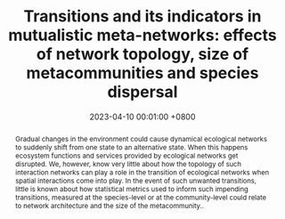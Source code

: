 ---
title:          "Transitions and its indicators in mutualistic meta-networks: effects of network topology, size of metacommunities and species dispersal"
date:           2023-04-10 00:01:00 +0800
selected:       false
pub:            "Evolutionary Ecology"
pub_date:       "2023"
abstract: >-
  Gradual changes in the environment could cause dynamical ecological networks to suddenly shift from one state to an alternative state. When this happens ecosystem functions and services provided by ecological networks get disrupted. We, however, know very little about how the topology of such interaction networks can play a role in the transition of ecological networks when spatial interactions come into play. In the event of such unwanted transitions, little is known about how statistical metrics used to inform such impending transitions, measured at the species-level or at the community-level could relate to network architecture and the size of the metacommunity..

cover:          /assets/images/covers/cover_ecevo.png
authors:
  - Gaurav Baruah
links:
  Paper: https://link.springer.com/article/10.1007/s10682-023-10239-3
  Code: https://github.com/GauravKBaruah/spatial_tipping_points
---